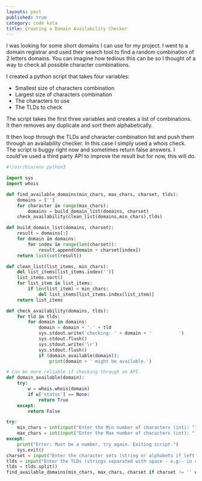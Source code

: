 ```yaml
---
layouts: post
published: true
category: code kata
title: Creating a Domain Availability Checker
---
```

I was looking for some short domains I can use for my project. I went to a domain registrar and used their search tool to find a random combination of 2 letters domains. You can imagine how tedious this can be so I thought of a way to check all possible character combinations.

I created a python script that takes four variables:
- Smallest size of characters combination
- Largest size of characters combination
- The characters to use
- The TLDs to check

The script takes the first three variables and creates a list of combinations. It then removes any duplicate and sort them alphabetically.

It then loop through the TLDs and character combination list and push them through an availability checker. In this case I simply used a whois check. The script is buggy right now and sometimes return false answers. I could've used a third party API to improve the result but for now, this will do.

``` Python
#!/usr/bin/env python3

import sys
import whois

def find_available_domains(min_chars, max_chars, charset, tlds):
    domains = ['']
    for character in range(max_chars):
        domains = build_domain_list(domains, charset)
    check_availability(clean_list(domains,min_chars),tlds)

def build_domain_list(domains, charset):
    result = domains[:]
    for domain in domains:
        for index in range(len(charset)):
            result.append(domain + charset[index])
    return list(set(result))

def clean_list(list_items, min_chars):
    del list_items[list_items.index('')]
    list_items.sort()
    for list_item in list_items:
        if len(list_item) < min_chars:
            del list_items[list_items.index(list_item)]
    return list_items

def check_availability(domains, tlds):
    for tld in tlds:
        for domain in domains:
            domain = domain + '.' + tld
            sys.stdout.write('checking: ' + domain + '          ')
            sys.stdout.flush()
            sys.stdout.write('\r')
            sys.stdout.flush()
            if (domain_available(domain)):
                print(domain + ' might be available.')

# Can be more reliable if checking through an API.
def domain_available(domain):
    try:
        w = whois.whois(domain)
        if w['status'] == None:
            return True
    except:
        return False

try:
    min_chars = int(input("Enter the Min number of characters (int): "))
    max_chars = int(input("Enter the Max number of characters (int): "))
except:
    print("Error: Must be a number, try again. Exiting script.")
    sys.exit()
charset = input("Enter the character sets (string or alphabets if left empty): ")
tlds = input("Enter the TLDs (strings separated with space - e.g:- io com co): ")
tlds = tlds.split()
find_available_domains(min_chars, max_chars, charset if charset != '' else 'abcdefghijklmopqrstuvwxyz', tlds
```

